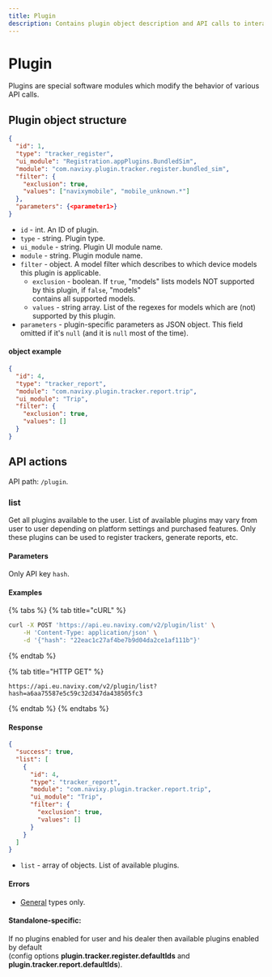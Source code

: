 ```yaml
---
title: Plugin
description: Contains plugin object description and API calls to interact with it.
---
```


# Plugin

Plugins are special software modules which modify the behavior of various API calls.

## Plugin object structure

```json
{
  "id": 1,
  "type": "tracker_register",
  "ui_module": "Registration.appPlugins.BundledSim",
  "module": "com.navixy.plugin.tracker.register.bundled_sim",
  "filter": {
    "exclusion": true,
    "values": ["navixymobile", "mobile_unknown.*"]
  },
  "parameters": {<parameter1>}
}
```

* `id` - int. An ID of plugin.
* `type` - string. Plugin type.
* `ui_module` - string. Plugin UI module name.
* `module` - string. Plugin module name.
* `filter` - object. A model filter which describes to which device models this plugin is applicable.
  * `exclusion` - boolean. If `true`, "models" lists models NOT supported by this plugin, if `false`, "models"\
    contains all supported models.
  * `values` - string array. List of the regexes for models which are (not) supported by this plugin.
* `parameters` - plugin-specific parameters as JSON object. This field omitted if it's `null` (and it is `null` most of the time).

#### object example

```json
{
  "id": 4,
  "type": "tracker_report",
  "module": "com.navixy.plugin.tracker.report.trip",
  "ui_module": "Trip",
  "filter": {
    "exclusion": true,
    "values": []
  }
}
```

## API actions

API path: `/plugin`.

### list

Get all plugins available to the user. List of available plugins may vary from user to user depending on platform settings and purchased features. Only these plugins can be used to register trackers, generate reports, etc.

#### Parameters

Only API key `hash`.

#### Examples

{% tabs %}
{% tab title="cURL" %}
```sh
curl -X POST 'https://api.eu.navixy.com/v2/plugin/list' \
    -H 'Content-Type: application/json' \
    -d '{"hash": "22eac1c27af4be7b9d04da2ce1af111b"}'
```
{% endtab %}

{% tab title="HTTP GET" %}
```http
https://api.eu.navixy.com/v2/plugin/list?hash=a6aa75587e5c59c32d347da438505fc3
```
{% endtab %}
{% endtabs %}

#### Response

```json
{
  "success": true,
  "list": [
    {
      "id": 4,
      "type": "tracker_report",
      "module": "com.navixy.plugin.tracker.report.trip",
      "ui_module": "Trip",
      "filter": {
        "exclusion": true,
        "values": []
      }
    }
  ]
}
```

* `list` - array of objects. List of available plugins.

#### Errors

* [General](../../../errors.md#error-codes) types only.

#### Standalone-specific:

If no plugins enabled for user and his dealer then available plugins enabled by default\
(config options **plugin.tracker.register.defaultIds** and **plugin.tracker.report.defaultIds**).
